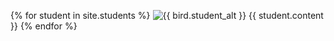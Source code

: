 {% for student in site.students %}
  <img src="{{ student.image }}" alt="{{ bird.student_alt }}">
  <span>{{ student.content }}</span>
{% endfor %}
